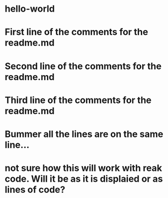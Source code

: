 # hello-world
# First line of the comments for the readme.md
# Second line of the comments for the readme.md
# Third line of the comments for the readme.md
# Bummer all the lines are on the same line...
# not sure how this will work with reak code. Will it be as it is displaied or as lines of code?
